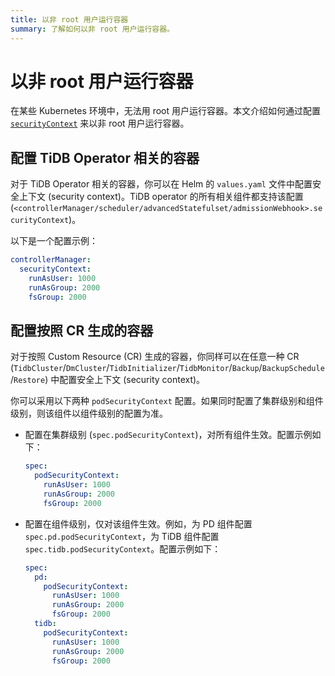 ```yaml
---
title: 以非 root 用户运行容器
summary: 了解如何以非 root 用户运行容器。
---
```


# 以非 root 用户运行容器

在某些 Kubernetes 环境中，无法用 root 用户运行容器。本文介绍如何通过配置 [`securityContext`](https://kubernetes.io/docs/tasks/configure-pod-container/security-context/#set-the-security-context-for-a-pod) 来以非 root 用户运行容器。

## 配置 TiDB Operator 相关的容器

对于 TiDB Operator 相关的容器，你可以在 Helm 的 `values.yaml` 文件中配置安全上下文 (security context)。TiDB operator 的所有相关组件都支持该配置 (`<controllerManager/scheduler/advancedStatefulset/admissionWebhook>.securityContext`)。

以下是一个配置示例：

```yaml
controllerManager:
  securityContext:
    runAsUser: 1000
    runAsGroup: 2000
    fsGroup: 2000
```

## 配置按照 CR 生成的容器

对于按照 Custom Resource (CR) 生成的容器，你同样可以在任意一种 CR (`TidbCluster`/`DmCluster`/`TidbInitializer`/`TidbMonitor`/`Backup`/`BackupSchedule`/`Restore`) 中配置安全上下文 (security context)。

你可以采用以下两种 `podSecurityContext` 配置。如果同时配置了集群级别和组件级别，则该组件以组件级别的配置为准。

- 配置在集群级别 (`spec.podSecurityContext`)，对所有组件生效。配置示例如下：

    ```yaml
    spec:
      podSecurityContext:
        runAsUser: 1000
        runAsGroup: 2000
        fsGroup: 2000
    ```

- 配置在组件级别，仅对该组件生效。例如，为 PD 组件配置 `spec.pd.podSecurityContext`，为 TiDB 组件配置 `spec.tidb.podSecurityContext`。配置示例如下：

    ```yaml
    spec:
      pd:
        podSecurityContext:
          runAsUser: 1000
          runAsGroup: 2000
          fsGroup: 2000
      tidb:
        podSecurityContext:
          runAsUser: 1000
          runAsGroup: 2000
          fsGroup: 2000
    ```
